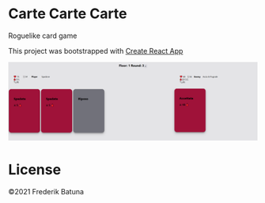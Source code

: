 # Carte Carte Carte

Roguelike card game

This project was bootstrapped with [Create React App](https://github.com/facebook/create-react-app)

![screenshot](screenshot.png)

# License

©2021 Frederik Batuna
